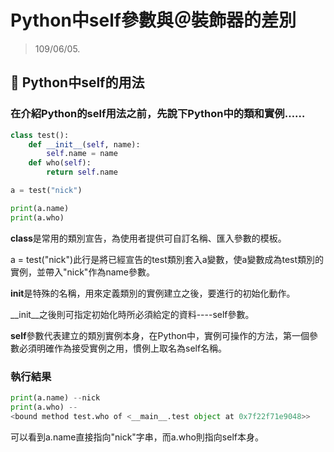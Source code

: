 # Python中self參數與＠裝飾器的差別

> 109/06/05. 
 

## :memo: Python中self的用法

### 在介紹Python的self用法之前，先說下Python中的類和實例……

```python
class test():
    def __init__(self, name):
        self.name = name
    def who(self):
        return self.name

a = test("nick")

print(a.name)
print(a.who)
```
**class**是常用的類別宣告，為使用者提供可自訂名稱、匯入參數的模板。

a = test("nick")此行是將已經宣告的test類別套入a變數，使a變數成為test類別的實例，並帶入"nick"作為name參數。

**init**是特殊的名稱，用來定義類別的實例建立之後，要進行的初始化動作。

__init__之後則可指定初始化時所必須給定的資料----self參數。

**self**參數代表建立的類別實例本身，在Python中，實例可操作的方法，第一個參數必須明確作為接受實例之用，慣例上取名為self名稱。

### 執行結果

```python
print(a.name) --nick
print(a.who) --
<bound method test.who of <__main__.test object at 0x7f22f71e9048>>
```

可以看到a.name直接指向"nick"字串，而a.who則指向self本身。
